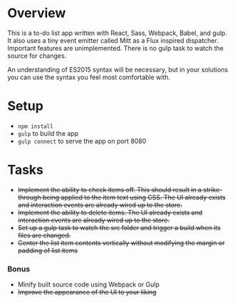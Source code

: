 
# Overview
This is a to-do list app written with React, Sass, Webpack, Babel, and gulp. It also uses a tiny event emitter called Mitt as a Flux inspired dispatcher. Important features are unimplemented. There is no gulp task to watch the source for changes.

An understanding of ES2015 syntax will be necessary, but in your solutions you can use the syntax you feel most comfortable with.

# Setup

 * `npm install`
 * `gulp` to build the app
 * `gulp connect` to serve the app on port 8080

# Tasks

 * ~~Implement the ability to check items off. This should result in a strike-through being applied to the item text using CSS. The UI already exists and interaction events are already wired up to the store.~~
 * ~~Implement the ability to delete items.  The UI already exists and interaction events are already wired up to the store.~~
 * ~~Set up a gulp task to watch the src folder and trigger a build when its files are changed.~~
 * ~~Center the list item contents vertically without modifying the margin or padding of list items~~

### Bonus

* Minify built source code using Webpack or Gulp
* ~~Improve the appearance of the UI to your liking~~
